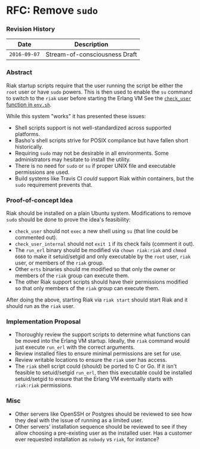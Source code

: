 # RFC: Remove `sudo`

### Revision History

Date         | Description
-------------|------------------------------
`2016-09-07` | Stream-of-consciousness Draft

### Abstract

Riak startup scripts require that the user running the script be either the `root` user or have `sudo` powers. This is then used to enable the `su` command to switch to the `riak` user before starting the Erlang VM See the [`check_user` function in `env.sh`](https://github.com/basho/node_package/blob/develop/priv/base/env.sh#L220-L248).

While this system "works" it has presented these issues:

* Shell scripts support is not well-standardized across supported platforms.
* Basho's shell scripts strive for POSIX compilance but have fallen short historically.
* Requiring `sudo` may not be desirable in all environments. Some administrators may hesitate to install the utility.
* There is no need for `sudo` or `su` if proper UNIX file and executable permissions are used.
* Build systems like Travis CI *could* support Riak within containers, but the `sudo` requirement prevents that.

### Proof-of-concept Idea

Riak should be installed on a plain Ubuntu system. Modifications to remove `sudo` should be done to prove the idea's feasibility:

* `check_user` should not `exec` a new shell using `su` (that line could be commented out).
* `check_user_internal` should not `exit 1` if its check fails (comment it out).
* The `run_erl` binary should be modified via `chown riak:riak` and `chmod 6660` to make it setuid/setgid and only executable by the `root` user, `riak` user, or members of the `riak` group.
* Other `erts` binaries should me modified so that only the owner or members of the `riak` group can execute them.
* The other Riak support scripts should have their permissions modified so that only members of the `riak` group can execute them.

After doing the above, starting Riak via `riak start` should start Riak and it should run as the `riak` user.

### Implementation Proposal

* Thoroughly review the support scripts to determine what functions can be moved into the Erlang VM startup. Ideally, the `riak` command would just execute `run_erl` with the correct arguments.
* Review installed files to ensure minimal permissions are set for use.
* Review writable locations to ensure the `riak` user has access.
* The `riak` shell script could (should) be ported to C or Go. If it isn't feasible to setuid/setgid `run_erl`, then this executable could be installed setuid/setgid to ensure that the Erlang VM eventually starts with `riak:riak` permissions.

### Misc

* Other servers like OpenSSH or Postgres should be reviewed to see how they deal with the issue of running as a limited user.
* Other servers' installation sequence should be reviewed to see if they allow choosing a pre-existing user as the installed user. Has a customer ever requested installation as `nobody` vs `riak`, for instance?
